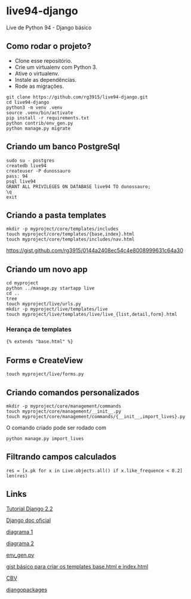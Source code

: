 # live94-django

Live de Python 94 - Django básico

## Como rodar o projeto?

* Clone esse repositório.
* Crie um virtualenv com Python 3.
* Ative o virtualenv.
* Instale as dependências.
* Rode as migrações.

```
git clone https://github.com/rg3915/live94-django.git
cd live94-django
python3 -m venv .venv
source .venv/bin/activate
pip install -r requirements.txt
python contrib/env_gen.py
python manage.py migrate
```

## Criando um banco PostgreSql

```
sudo su - postgres
createdb live94
createuser -P dunossauro
pass: 94
psql live94
GRANT ALL PRIVILEGES ON DATABASE live94 TO dunossauro;
\q
exit
```

## Criando a pasta templates

```
mkdir -p myproject/core/templates/includes
touch myproject/core/templates/{base,index}.html
touch myproject/core/templates/includes/nav.html
```

https://gist.github.com/rg3915/0144a2408ec54c4e8008999631c64a30

## Criando um novo app

```
cd myproject
python ../manage.py startapp live
cd ..
tree
touch myproject/live/urls.py
mkdir -p myproject/live/templates/live
touch myproject/live/templates/live/live_{list,detail,form}.html
```


### Herança de templates

```html
{% extends "base.html" %}
```

## Forms e CreateView

```
touch myproject/live/forms.py
```

## Criando comandos personalizados

```
mkdir -p myproject/core/management/commands
touch myproject/core/management/__init__.py
touch myproject/core/management/commands/{__init__,import_lives}.py
```

O comando criado pode ser rodado com

```
python manage.py import_lives
```

## Filtrando campos calculados

```
res = [x.pk for x in Live.objects.all() if x.like_frequence < 0.2]
len(res)
```

## Links

[Tutorial Django 2.2](http://pythonclub.com.br/tutorial-django-2.html)

[Django doc oficial](https://www.djangoproject.com/)

[diagrama 1](https://raw.githubusercontent.com/rg3915/tutoriais/master/django-basic/img/diagrama.png)

[diagrama 2](https://raw.githubusercontent.com/rg3915/tutoriais/master/django-basic/img/mtv2.png)

[env_gen.py](https://gist.github.com/rg3915/22626de522f5c045bc63acdb8fe67b24)

[gist básico para criar os templates base.html e index.html](https://gist.github.com/rg3915/0144a2408ec54c4e8008999631c64a30)

[CBV](https://ccbv.co.uk)

[djangopackages](https://djangopackages.org/)

